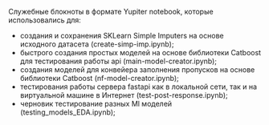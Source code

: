 Служебные блокноты в формате Yupiter notebook, которые использовались для:
- создания и сохранения SKLearn Simple Imputers на основе исходного датасета (create-simp-imp.ipynb);
- быстрого создания простых моделей на основе библиотеки Catboost для тестирования работы api (main-model-creator.ipynb);
- создания моделей для конвейера заполнения пропусков на основе библиотеки Catboost (nf-model-creator.ipynb);
- тестирования работы сервера fastapi как в локальной сети, так и на виртуальной машине в Интернет (test-post-response.ipynb);
- черновик тестирование разных Ml моделей (testing_models_EDA.ipynb);